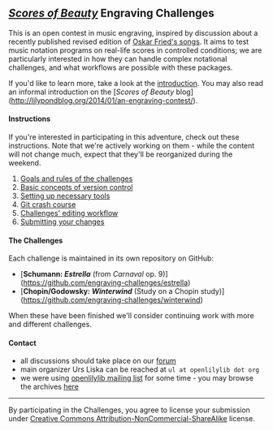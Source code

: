 [_Scores of Beauty_](http://lilypondblog.org/) Engraving Challenges
-------------------------------------------------------------------

This is an open contest in music engraving, inspired by discussion about a recently published revised edition of [Oskar Fried's songs](http://lilypondblog.org/category/fried-songs/).  It aims to test music notation programs on real-life scores in controlled conditions; we are particularly interested in how they can handle complex notational challenges, and what workflows are possible with these packages.

If you'd like to learn more, take a look at the [introduction](1-goals-and-rules.md).
You may also read an informal introduction on the [_Scores of Beauty_ blog]
(http://lilypondblog.org/2014/01/an-engraving-contest/).

#### Instructions

If you're interested in participating in this adventure, check out these instructions.
Note that we're actively working on them - while the content will not change much,
expect that they'll be reorganized during the weekend.

1. [Goals and rules of the challenges](1-goals-and-rules.md)
2. [Basic concepts of version control](2-version-control-intro.md)
3. [Setting up necessary tools](3-setup.md)
4. [Git crash course](4-learning-git.md)
5. [Challenges' editing workflow](5-editing-workflow.md)
6. [Submitting your changes](6-collaboration.md)

#### The Challenges

Each challenge is maintained in its own repository on GitHub:

- [**Schumann: _Estrella_** (from *Carnaval* op. 9)]
  (https://github.com/engraving-challenges/estrella)
- [**Chopin/Godowsky: _Winterwind_** (Study on a Chopin study)]
  (https://github.com/engraving-challenges/winterwind)

When these have been finished we'll consider continuing work with more and different
challenges.

#### Contact

- all discussions should take place on our [forum](http://engravingchallenges.freeforums.org)
- main organizer Urs Liska can be reached at `ul at openlilylib dot org`
- we were using [openlilylib mailing list](http://lists.sourceforge.net/lists/listinfo/openlilylib-user)
  for some time - you may browse the archives [here](http://sourceforge.net/mailarchive/forum.php?forum_name=openlilylib-user)


-----------------------------------------------------
By participating in the Challenges, you agree to license your submission under [Creative Commons Attribution-NonCommercial-ShareAlike](http://creativecommons.org/licenses/by-nc-sa/4.0/deed.en_US) license.

